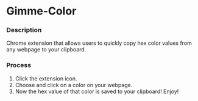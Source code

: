 # Gimme-Color

### Description

Chrome extension that allows users to quickly copy hex color values from any webpage to your clipboard.

### Process

1. Click the extension icon.
2. Choose and click on a color on your webpage.
3. Now the hex value of that color is saved to your clipboard! Enjoy!
